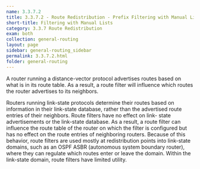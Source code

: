 ```yaml
---
name: 3.3.7.2
title: 3.3.7.2 - Route Redistribution - Prefix Filtering with Manual Lists
short-title: Filtering with Manual Lists
category: 3.3.7 Route Redistribution
exam: both
collection: general-routing
layout: page
sidebar: general-routing_sidebar
permalink: 3.3.7.2.html
folder: general-routing
---
```


A router running a distance-vector protocol advertises routes based on what is in its route table. As a result, a route filter will influence which routes the router advertises to its neighbors.

Routers running link-state protocols determine their routes based on information in their link-state database, rather than the advertised route entries of their neighbors. Route filters have no effect on link- state advertisements or the link-state database. As a result, a route filter can influence the route table of the router on which the filter is configured but has no effect on the route entries of neighboring routers. Because of this behavior, route filters are used mostly at redistribution points into link-state domains, such as an OSPF ASBR (autonomous system boundary router), where they can regulate which routes enter or leave the domain. Within the link-state domain, route filters have limited utility.
